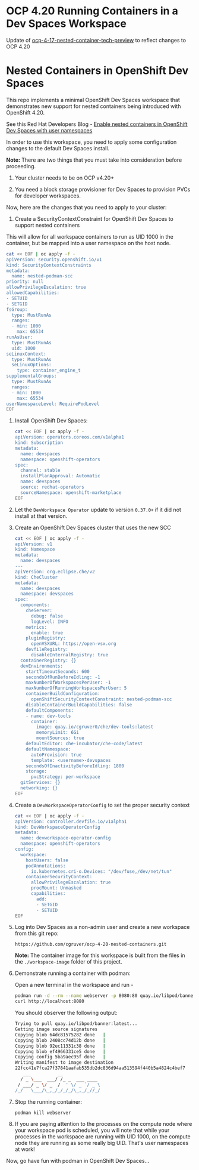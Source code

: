 # OCP 4.20 Running Containers in a Dev Spaces Workspace

Update of [ocp-4-17-nested-container-tech-preview](https://github.com/cgruver/ocp-4-17-nested-container-tech-preview) to reflect changes to OCP 4.20

# Nested Containers in OpenShift Dev Spaces

This repo implements a minimal OpenShift Dev Spaces workspace that demonstrates new support for nested containers being introduced with OpenShift 4.20.

See this Red Hat Developers Blog - [Enable nested containers in OpenShift Dev Spaces with user namespaces](https://developers.redhat.com/articles/2024/12/02/enable-nested-containers-openshift-dev-spaces-user-namespaces)

In order to use this workspace, you need to apply some configuration changes to the default Dev Spaces install.

__Note:__ There are two things that you must take into consideration before proceeding.

1. Your cluster needs to be on OCP v4.20+ 

1. You need a block storage provisioner for Dev Spaces to provision PVCs for developer workspaces.

Now, here are the changes that you need to apply to your cluster:

1. Create a SecurityContextConstraint for OpenShift Dev Spaces to support nested containers

  This will allow for all workspace containers to run as UID 1000 in the container, but be mapped into a user namespace on the host node.

   ```bash
   cat << EOF | oc apply -f -
   apiVersion: security.openshift.io/v1
   kind: SecurityContextConstraints
   metadata:
     name: nested-podman-scc
   priority: null
   allowPrivilegeEscalation: true
   allowedCapabilities:
   - SETUID
   - SETGID
   fsGroup:
     type: MustRunAs
     ranges:
     - min: 1000
       max: 65534
   runAsUser:
     type: MustRunAs
     uid: 1000
   seLinuxContext:
     type: MustRunAs
     seLinuxOptions:
       type: container_engine_t
   supplementalGroups:
     type: MustRunAs
     ranges:
     - min: 1000
       max: 65534
   userNamespaceLevel: RequirePodLevel
   EOF
   ```

1. Install OpenShift Dev Spaces:

   ```bash
   cat << EOF | oc apply -f -
   apiVersion: operators.coreos.com/v1alpha1
   kind: Subscription
   metadata:
     name: devspaces
     namespace: openshift-operators
   spec:
     channel: stable 
     installPlanApproval: Automatic
     name: devspaces 
     source: redhat-operators 
     sourceNamespace: openshift-marketplace 
   EOF
   ```

1. Let the `DevWorkspace Operator` update to version `0.37.0+` if it did not install at that version.

1. Create an OpenShift Dev Spaces cluster that uses the new SCC

   ```bash
   cat << EOF | oc apply -f -
   apiVersion: v1                      
   kind: Namespace                 
   metadata:
     name: devspaces
   ---           
   apiVersion: org.eclipse.che/v2 
   kind: CheCluster   
   metadata:              
     name: devspaces  
     namespace: devspaces
   spec:                         
     components:                  
       cheServer:      
         debug: false
         logLevel: INFO
       metrics:                
         enable: true
       pluginRegistry:
         openVSXURL: https://open-vsx.org
       devfileRegistry:
         disableInternalRegistry: true 
     containerRegistry: {}      
     devEnvironments:       
       startTimeoutSeconds: 600
       secondsOfRunBeforeIdling: -1
       maxNumberOfWorkspacesPerUser: -1
       maxNumberOfRunningWorkspacesPerUser: 5
       containerBuildConfiguration:
         openShiftSecurityContextConstraint: nested-podman-scc
       disableContainerBuildCapabilities: false
       defaultComponents:
       - name: dev-tools
         container:
           image: quay.io/cgruver0/che/dev-tools:latest
           memoryLimit: 6Gi
           mountSources: true
       defaultEditor: che-incubator/che-code/latest
       defaultNamespace:
         autoProvision: true
         template: <username>-devspaces
       secondsOfInactivityBeforeIdling: 1800
       storage:
         pvcStrategy: per-workspace
     gitServices: {}
     networking: {}   
   EOF
   ```

1. Create a `DevWorkspaceOperatorConfig` to set the proper security context

   ```bash
   cat << EOF | oc apply -f -
   apiVersion: controller.devfile.io/v1alpha1
   kind: DevWorkspaceOperatorConfig
   metadata:
     name: devworkspace-operator-config
     namespace: openshift-operators
   config:
     workspace:
       hostUsers: false
       podAnnotations:
         io.kubernetes.cri-o.Devices: "/dev/fuse,/dev/net/tun"
       containerSecurityContext:
         allowPrivilegeEscalation: true
         procMount: Unmasked
         capabilities:
           add:
           - SETGID
           - SETUID
   EOF
   ```

1. Log into Dev Spaces as a non-admin user and create a new workspace from this git repo:

   `https://github.com/cgruver/ocp-4-20-nested-containers.git`

   __Note:__ The container image for this workspace is built from the files in the `./workspace-image` folder of this project.

1. Demonstrate running a container with podman:

   Open a new terminal in the workspace and run -

   ```bash
   podman run -d --rm --name webserver -p 8080:80 quay.io/libpod/banner
   curl http://localhost:8080
   ```

   You should observer the following output:

   ```bash
   Trying to pull quay.io/libpod/banner:latest...
   Getting image source signatures
   Copying blob 64dc81575282 done   | 
   Copying blob 2408cc74d12b done   | 
   Copying blob 92ec11331c38 done   | 
   Copying blob ef4966331ce5 done   | 
   Copying config 5ba9aec95f done   | 
   Writing manifest to image destination
   22fcc41e7fca27f37841aafab535db2dc836d94aa513594f440b5a4824c4bef7
      ___          __              
     / _ \___  ___/ /_ _  ___ ____ 
    / ___/ _ \/ _  /  ' \/ _ `/ _ \
   /_/   \___/\_,_/_/_/_/\_,_/_//_/
   ```

1. Stop the running container:

   ```bash
   podman kill webserver
   ```

1. If you are paying attention to the processes on the compute node where your workspace pod is scheduled, you will note that while your processes in the workspace are running with UID 1000, on the compute node they are running as some really big UID.  That's user namespaces at work!


Now, go have fun with podman in OpenShift Dev Spaces...
